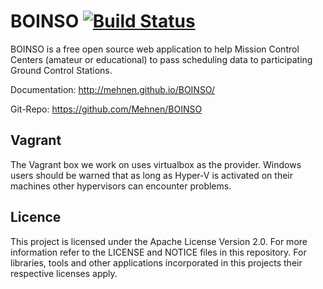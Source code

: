 # BOINSO [![Build Status](https://travis-ci.org/Mehnen/BOINSO.svg?branch=master)](https://travis-ci.org/Mehnen/BOINSO)

BOINSO is a free open source web application to help Mission Control Centers (amateur or educational) to pass scheduling data to participating Ground Control Stations.

Documentation: http://mehnen.github.io/BOINSO/

Git-Repo: https://github.com/Mehnen/BOINSO

## Vagrant

The Vagrant box we work on uses virtualbox as the provider. Windows users should be warned that as long as Hyper-V is activated on their machines other hypervisors can encounter problems.

## Licence

This project is licensed under the Apache License Version 2.0. For more information refer to the LICENSE and NOTICE files in this repository. For libraries, tools and other applications incorporated in this projects their respective licenses apply.
